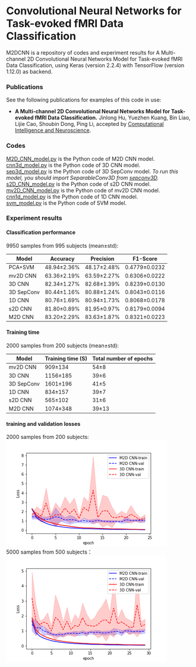 # Convolutional Neural Networks for Task-evoked fMRI Data Classification
M2DCNN is a repository of codes and experiment results for A Multi-channel 2D Convolutional Neural Networks Model for Task-evoked fMRI Data Classification, using Keras (version 2.2.4) with TensorFlow (version 1.12.0) as backend.
### Publications
See the following publications for examples of this code in use:
 * **A Multi-channel 2D Convolutional Neural Networks Model for Task-evoked fMRI Data Classification.** Jinlong Hu, Yuezhen Kuang, Bin Liao, Lijie Cao, Shoubin Dong, Ping Li, accepted by [Computational Intelligence and Neuroscience](https://www.hindawi.com/journals/cin/contents/).

### Codes

[M2D_CNN_model.py](M2D_CNN_model.py) is the Python code of M2D CNN model.  
[cnn3d_model.py](cnn3d_model.py) is the Python code of 3D CNN model.  
[sep3d_model.py](sep3d_model.py) is the Python code of 3D SepConv model. *To run this model, you should import SeparableConv3D from [sepconv3D](https://github.com/simeon-spasov/MCI/tree/master/utils/sepConv3D.py).*  
[s2D_CNN_model.py](s2D_CNN_model.py) is the Python code of s2D CNN model.  
[mv2D_CNN_model.py](mv2D_CNN_model.py) is the Python code of mv2D CNN model.  
[cnn1d_model.py](cnn1d_model.py) is the Python code of 1D CNN model.  
[svm_model.py](svm_model.py) is the Python code of SVM model.  

### Experiment results
 
#### Classification performance
9950 samples from 995 subjects (mean±std):  

Model	| Accuracy | Precision | F1-Score
------ | ------- | -------- | ------
PCA+SVM	| 48.94±2.36%	| 48.17±2.48%	| 0.4779±0.0232
mv2D CNN	| 63.36±2.19%	| 63.59±2.27%	| 0.6306±0.0222
3D CNN	| 82.34±1.27%	| 82.68±1.39%	| 0.8239±0.0130
3D SepConv	| 80.44±1.16%	| 80.88±1.24%	| 0.8043±0.0116
1D CNN	| 80.76±1.69%	| 80.94±1.73%	| 0.8068±0.0178
s2D CNN	| 81.80±0.89%	| 81.95±0.97%	| 0.8179±0.0094
M2D CNN	| 83.20±2.29%	| 83.63±1.87%	| 0.8321±0.0223



#### Training time
2000 samples from 200 subjects (mean±std):  

Model |	Training time (S) |	Total number of epochs
------ | ------- | -------- 
mv2D CNN | 909±134 | 54±8
3D CNN | 1156±185 | 39±6
3D SepConv | 1601±196 | 41±5
1D CNN | 834±157 | 39±7
s2D CNN | 565±102 | 31±6
M2D CNN | 1074±348 | 39±13

#### training and validation losses
2000 samples from 200 subjects:    
![loss-2000](200-Loss-mean-std-plot.png)  
5000 samples from 500 subjects：  
![loss-5000](500-Loss-mean-std-plot.png)  
